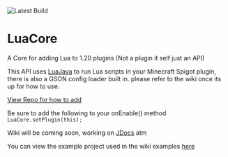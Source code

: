 ![Latest Build](https://dev.selenadevelopment.com/job/LuaCore%20jdocs/badge/icon?subject=Latest%20Build)
# LuaCore
A Core for adding Lua to 1.20 plugins (Not a plugin it self just an API)

This API uses [LuaJava](https://github.com/luaj/luaj) to run Lua scripts in your Minecraft Spigot plugin, there is also a GSON config loader built in.
please refer to the wiki once its up for how to use.

[View Repo for how to add](https://repo.selenadevelopment.com/#/releases)

Be sure to add the following to your onEnable() method
`LuaCore.setPlugin(this);`

Wiki will be coming soon, working on [JDocs](docs.selenadevelopment.com/luacore) atm 

You can view the example project used in the wiki examples [here](https://github.com/RedW0lfStoneYT/LuaCoreExample)


